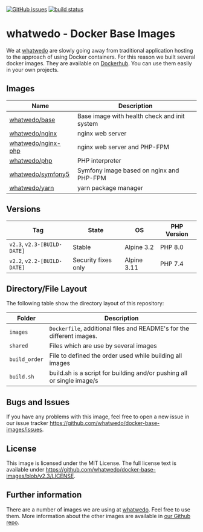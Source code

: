 [![GitHub issues](https://img.shields.io/github/issues/whatwedo/docker-base-images.svg)](https://github.com/whatwedo/docker-base-images/issues)
[![build status](https://dev.whatwedo.ch/whatwedo/docker-base-images/badges/v2.3/pipeline.svg)](https://dev.whatwedo.ch/whatwedo/docker-base-images/commits/v2.3)

# whatwedo - Docker Base Images

We at [whatwedo](https://whatwedo.ch/) are slowly going away from traditional application hosting to the approach of using Docker containers. For this reason we built several docker images. They are available on [Dockerhub](https://hub.docker.com/u/whatwedo/). You can use them easily in your own projects.


## Images

| Name | Description |
|---|---|
| [whatwedo/base](https://github.com/whatwedo/docker-base-images/tree/v2.3/images/base) | Base image with health check and init system |
| [whatwedo/nginx](https://github.com/whatwedo/docker-base-images/tree/v2.3/images/nginx) | nginx web server |
| [whatwedo/nginx-php](https://github.com/whatwedo/docker-base-images/tree/v2.3/images/nginx-php) | nginx web server and PHP-FPM |
| [whatwedo/php](https://github.com/whatwedo/docker-base-images/tree/v2.3/images/php) | PHP interpreter |
| [whatwedo/symfony5](https://github.com/whatwedo/docker-base-images/tree/v2.3/images/symfony5) | Symfony image based on nginx and PHP-FPM |
| [whatwedo/yarn](https://github.com/whatwedo/docker-base-images/tree/v2.3/images/yarn) | yarn package manager |


## Versions

| Tag | State | OS | PHP Version |
|---|---|---|---|
| `v2.3`, `v2.3-[BUILD-DATE]` | Stable | Alpine 3.2 | PHP 8.0 |
| `v2.2`, `v2.2-[BUILD-DATE]` | Security fixes only | Alpine 3.11 | PHP 7.4 |


## Directory/File Layout

The following table show the directory layout of this repository:

| Folder | Description |
|---|---|
| `images` | `Dockerfile`, additional files and README's for the different images. |
| `shared`| Files which are use by several images |
| `build_order`| File to defined the order used while building all images |
| `build.sh`| build.sh is a script for building and/or pushing all or single image/s |


## Bugs and Issues

If you have any problems with this image, feel free to open a new issue in our issue tracker https://github.com/whatwedo/docker-base-images/issues.


## License

This image is licensed under the MIT License. The full license text is available under https://github.com/whatwedo/docker-base-images/blob/v2.3/LICENSE.


## Further information

There are a number of images we are using at [whatwedo](https://whatwedo.ch/). Feel free to use them. More information about the other images are available in [our Github repo](https://github.com/whatwedo/docker-base-images).
